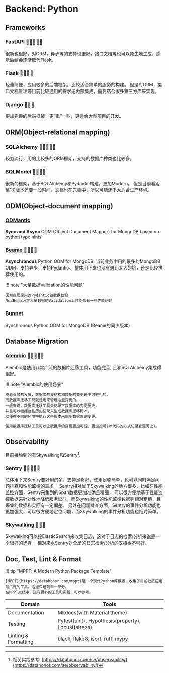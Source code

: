 # Backend: Python

## Frameworks

### FastAPI 🌟🌟🌟🌟🌟
很新也很好，对ORM，异步等的支持也更好，接口文档等也可以原生地生成，感觉后续会逐渐取代Flask。

### Flask 🌟🌟🌟🌟
轻量简便，应用较多的后端框架，比较适合简单的服务的构建。
但是对ORM，接口文档管理等目前比较通用的需求无内部集成，需要结合很多第三方库来实现。

### Django 🌟🌟🌟
更加完善的后端框架，更“重”一些，更适合大型项目的开发。

## ORM(Object-relational mapping)

### SQLAlchemy 🌟🌟🌟🌟🌟
较为流行，用的比较多的ORM框架，支持的数据库种类也比较多。

### SQLModel 🌟🌟🌟🌟
很新的框架，基于SQLAlchemy和Pydantic构建，更加Modern。
但是目前看距离1.0版本还要一段时间，文档也在完善中，所以可能还不太适合生产环境。


## ODM(Object-document mapping)

### [ODMantic](https://github.com/art049/odmantic)
**Sync and Async** ODM (Object Document Mapper) for MongoDB based on python type hints

### [Beanie](https://github.com/roman-right/beanie) 🌟🌟🌟🌟
**Asynchronous** Python ODM for MongoDB.
当前业务中用的最多的MongoDB ODM，支持异步，支持Pydantic。
整体用下来也没有遇到太大的坑，还是比较推荐使用的。

!!! note "大量数据Validation的性能问题"

    因为底层是用的Pydantic做数据校验，
    所以Beanie在大量数据的Validation上可能会有一些性能问题


### [Bunnet](https://github.com/roman-right/bunnet)
Synchronous Python ODM for MongoDB.(Beanie的同步版本)

## Database Migration

### [Alembic](https://github.com/sqlalchemy/alembic) 🌟🌟🌟🌟🌟
Alembic是使用非常广泛的数据库迁移工具，功能完善, 且和SQLAlchemy集成得很好。

!!! note "Alembic的使用场景"

    随着业务的发展，数据库的表结构和数据的变更是不可避免的，
    而数据库迁移工具就是用来管理这些变更的。
    一般来说，数据库迁移工具会记录下数据库的变更历史，
    并且可以根据这些历史记录来生成数据库迁移脚本，
    以便在不同的环境中执行这些脚本来同步数据库的变更。

    使用数据库迁移工具可以让数据库的变更更加可控，更加透明(以代码的方式记录变更历史)。


## Observability

目前接触到的有Skywalking和Sentry[^1].
[^1]: 相关实践参考: [https://datahonor.com/se/observability/](https://datahonor.com/se/observability/)


### Sentry 🌟🌟🌟🌟🌟

总体用下来Sentry要好用的多，支持足够好，使用足够简单，也可以同时满足问题排查和性能监控的需求。
Sentry相对优于Skywalking的地方很多，比如在性能监控方面，Sentry采集到的Span数据更加准确且精细，
可以很方便地基于性能监控数据来针对性地降低服务延时，而Skywalking的性能监控数据则相对粗糙，且采集的数据和实际有一定偏差。
另外在问题排查方面，Sentry的事件分析功能也更加强大，可以很方便地定位问题，而Skywalking的事件分析功能也相对简单。

### Skywalking 🌟🌟🌟
Skywalking可以接ElasticSearch来收集日志，这对于日志的检索/分析来说是一个很好的选择，
相对来水Sentry对全局的日志检索/分析的支持得不够好。


## Doc, Test, Lint & Format

!!! tip "MPPT: A Modern Python Package Template"

    [MPPT](https://datahonor.com/mppt)是一个现代Python库模版，收集了目前社区应用最广泛的工具，这里只是列举一部分。
    在MPPT文档中，还有更多的工具和实践，可以参考。

| Domain               | Tools                                              |
|----------------------|----------------------------------------------------|
| Documentation        | Mkdocs(with Material theme)                        |
| Testing              | Pytest(unit), Hypothesis(property), Locust(stress) |
| Linting & Formatting | black, flake8, isort, ruff, mypy                   |

